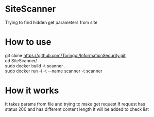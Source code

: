 # SiteScanner
Trying to find hidden get parameters from site

# How to use
git clone https://github.com/Toringol/InformationSecurity.git  
cd SiteScanner/  
sudo docker build -t scanner .  
sudo docker run -i -t --name scanner -t scanner

# How it works
It takes params from file and trying to make get request
If request has status 200 and has different content length
It will be added to check list